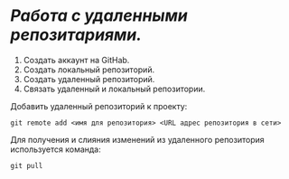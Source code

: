 # ***Работа с удаленными репозитариями.***
1. Создать аккаунт на GitHab.
2. Создать локальный репозиторий.
3. Создать удаленный репозиторий.
4. Связать удаленный и локальный репозитории.

Добавить удаленный репозиторий к проекту:
```
git remote add <имя для репозитория> <URL адрес репозитория в сети>
```

Для получения и слияния изменений из удаленного репозитория используется команда: 
```
git pull
```
